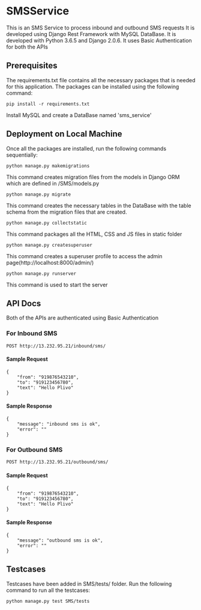 # SMSService

This is an SMS Service to process inbound and outbound SMS requests
It is developed using Django Rest Framework with MySQL DataBase.
It is developed with Python 3.6.5 and Django 2.0.6.
It uses Basic Authentication for both the APIs

## Prerequisites
The requirements.txt file contains all the necessary packages that is needed for this application. The packages can be installed using the following command:
```
pip install -r requirements.txt
```
Install MySQL and create a DataBase named 'sms_service'

## Deployment on Local Machine
Once all the packages are installed, run the following commands sequentially:
```
python manage.py makemigrations
```
This command creates migration files from the models in Django ORM which are defined in /SMS/models.py

```
python manage.py migrate
```
This command creates the necessary tables in the DataBase with the table schema from the migration files that are created.

```
python manage.py collectstatic
```
This command packages all the HTML, CSS and JS files in static folder

```
python manage.py createsuperuser
```
This command creates a superuser profile to access the admin page(http://localhost:8000/admin/)

```
python manage.py runserver
```
This command is used to start the server

## API Docs
Both of the APIs are authenticated using Basic Authentication

### For Inbound SMS
```
POST http://13.232.95.21/inbound/sms/
```
#### Sample Request
```
{
	"from": "919876543210",
	"to": "919123456780",
	"text": "Hello Plivo"
}
```
#### Sample Response
```
{
    "message": "inbound sms is ok",
    "error": ""
}
```

### For Outbound SMS
```
POST http://13.232.95.21/outbound/sms/
```
#### Sample Request
```
{
	"from": "919876543210",
	"to": "919123456780",
	"text": "Hello Plivo"
}
```
#### Sample Response
```
{
    "message": "outbound sms is ok",
    "error": ""
}
```

## Testcases
Testcases have been added in SMS/tests/ folder.
Run the following command to run all the testcases:
```
python manage.py test SMS/tests
```
